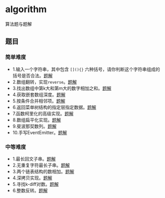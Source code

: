 # algorithm
算法题与题解

## 题目
### 简单难度
- 1.输入一个字符串，其中包含 `[](){}` 六种括号，请你判断这个字符串组成的括号是否合法。[题解](isValid.js)
- 2.数组翻转，实现`reverse`。[题解](reverse.js)
- 3.找出数组中第k大和第m大的数字相加之和。[题解](findTopSum.js)
- 4.获取嵌套数组深度。[题解](getArrayDeep.js)
- 5.按条件合并相邻项。[题解](addJoin.js)
- 6.返回菜单树结构的指定层指定数据。[题解](findPageUrl.js)
- 7.函数柯里化的高级实现。[题解](curry.js)
- 8.数组扁平化实现。[题解](flat.js)
- 9.斐波那契数列。[题解](fib.js)
- 10.手写EventEmitter。[题解](emitter.js)

### 中等难度
- 1.最长回文子串。[题解](longestPalindrome.js)
- 2.无重复字符最长子串。[题解](longestSubstring.js)
- 3.两个链表结构的数相加。[题解](addTwoNumbers.js)
- 4.深拷贝实现。[题解](deepClone.js)
- 5.寻找k-diff对数。[题解](findPairs.js)
- 6.整数反转。[题解](numReverse.js)
